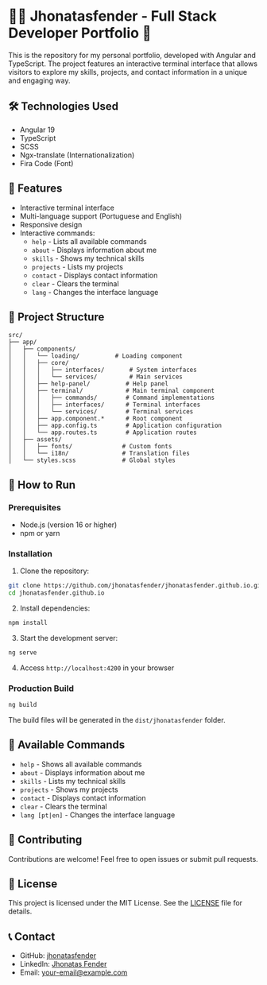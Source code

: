 # 👨‍💻 Jhonatasfender - Full Stack Developer Portfolio 🚀

This is the repository for my personal portfolio, developed with Angular and TypeScript. The project features an interactive terminal interface that allows visitors to explore my skills, projects, and contact information in a unique and engaging way.

## 🛠️ Technologies Used

- Angular 19
- TypeScript
- SCSS
- Ngx-translate (Internationalization)
- Fira Code (Font)

## 🚀 Features

- Interactive terminal interface
- Multi-language support (Portuguese and English)
- Responsive design
- Interactive commands:
  - `help` - Lists all available commands
  - `about` - Displays information about me
  - `skills` - Shows my technical skills
  - `projects` - Lists my projects
  - `contact` - Displays contact information
  - `clear` - Clears the terminal
  - `lang` - Changes the interface language

## 📁 Project Structure

```
src/
├── app/
│   ├── components/
│   │   └── loading/          # Loading component
│   │   ├── core/
│   │   │   ├── interfaces/       # System interfaces
│   │   │   └── services/         # Main services
│   │   ├── help-panel/          # Help panel
│   │   ├── terminal/            # Main terminal component
│   │   │   ├── commands/        # Command implementations
│   │   │   ├── interfaces/      # Terminal interfaces
│   │   │   └── services/        # Terminal services
│   │   ├── app.component.*      # Root component
│   │   ├── app.config.ts        # Application configuration
│   │   └── app.routes.ts        # Application routes
│   ├── assets/
│   │   ├── fonts/              # Custom fonts
│   │   └── i18n/               # Translation files
│   └── styles.scss             # Global styles
```

## 🚀 How to Run

### Prerequisites

- Node.js (version 16 or higher)
- npm or yarn

### Installation

1. Clone the repository:
```bash
git clone https://github.com/jhonatasfender/jhonatasfender.github.io.git
cd jhonatasfender.github.io
```

2. Install dependencies:
```bash
npm install
```

3. Start the development server:
```bash
ng serve
```

4. Access `http://localhost:4200` in your browser

### Production Build

```bash
ng build
```

The build files will be generated in the `dist/jhonatasfender` folder.

## 📝 Available Commands

- `help` - Shows all available commands
- `about` - Displays information about me
- `skills` - Lists my technical skills
- `projects` - Shows my projects
- `contact` - Displays contact information
- `clear` - Clears the terminal
- `lang [pt|en]` - Changes the interface language

## 🤝 Contributing

Contributions are welcome! Feel free to open issues or submit pull requests.

## 📄 License

This project is licensed under the MIT License. See the [LICENSE](LICENSE) file for details.

## 📞 Contact

- GitHub: [jhonatasfender](https://github.com/jhonatasfender)
- LinkedIn: [Jhonatas Fender](https://linkedin.com/in/jhonatasfender)
- Email: [your-email@example.com](mailto:your-email@example.com)

